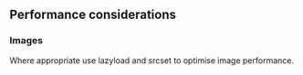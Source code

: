 ## Performance considerations

### Images

Where appropriate use lazyload and srcset to optimise image performance.